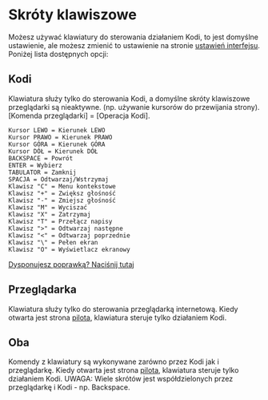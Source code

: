 # Skróty klawiszowe

Możesz używać klawiatury do sterowania działaniem Kodi, to jest domyślne ustawienie, ale możesz
zmienić to ustawienie na stronie [ustawień interfejsu](#settings/web). Poniżej lista dostępnych opcji:


## Kodi

Klawiatura służy tylko do sterowania Kodi, a domyślne skróty klawiszowe przeglądarki są nieaktywne.
(np. używanie kursorów do przewijania strony). [Komenda przeglądarki] = [Operacja Kodi].

```
Kursor LEWO = Kierunek LEWO
Kursor PRAWO = Kierunek PRAWO
Kursor GÓRA = Kierunek GÓRA
Kursor DÓŁ = Kierunek DÓŁ
BACKSPACE = Powrót
ENTER = Wybierz
TABULATOR = Zamknij
SPACJA = Odtwarzaj/Wstrzymaj
Klawisz "C" = Menu kontekstowe
Klawisz "+" = Zwiększ głośność
Klawisz "-" = Zmiejsz głośność
Klawisz "M" = Wyciszać
Klawisz "X" = Zatrzymaj
Klawisz "T" = Przełącz napisy
Klawisz ">" = Odtwarzaj następne
Klawisz "<" = Odtwarzaj poprzednie
Klawisz "\" = Pełen ekran
Klawisz "O" = Wyświetlacz ekranowy
```

[Dysponujesz poprawką? Naciśnij tutaj](https://github.com/xbmc/chorus2/blob/master/src/js/apps/input/input_app.js.coffee)

## Przeglądarka

Klawiatura służy tylko do sterowania przeglądarką internetową.
Kiedy otwarta jest strona [pilota](#remote), klawiatura steruje tylko działaniem Kodi.

## Oba

Komendy z klawiatury są wykonywane zarówno przez Kodi jak i przeglądarkę.
Kiedy otwarta jest strona [pilota](#remote), klawiatura steruje tylko działaniem Kodi.
UWAGA: Wiele skrótów jest współdzielonych przez przeglądarkę i Kodi - np. Backspace.
